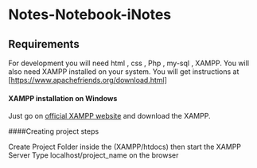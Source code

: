 ﻿# Notes-Notebook-iNotes


## Requirements

For development you will need  html , css , Php , my-sql , XAMPP.
You will also need XAMPP installed on your system. You will get instructions at [https://www.apachefriends.org/download.html]

#### XAMPP installation on Windows
Just go on [official XAMPP website](https://www.apachefriends.org/download.html) and download the XAMPP.

####Creating project steps

Create Project Folder inside the (XAMPP/htdocs) then start the XAMPP Server 
Type localhost/project_name on the browser

